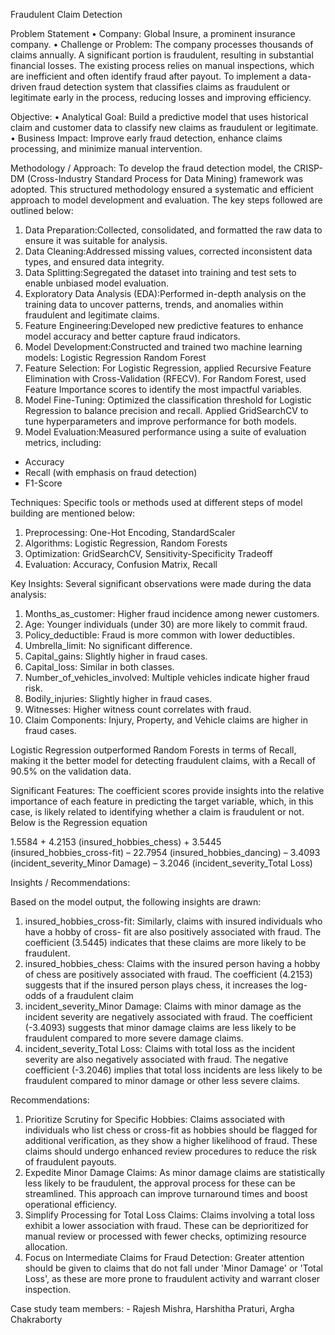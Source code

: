 Fraudulent Claim Detection


Problem Statement
•	Company: Global Insure, a prominent insurance company.
•	Challenge or Problem: The company processes thousands of claims annually. A significant portion is fraudulent, resulting in substantial financial losses. The existing process relies on manual inspections, which are inefficient and often identify fraud after payout. To implement a data-driven fraud detection system that classifies claims as fraudulent or legitimate early in the process, reducing losses and improving efficiency.

Objective: 
•	Analytical Goal: Build a predictive model that uses historical claim and customer data to classify new claims as fraudulent or legitimate.
•	Business Impact: Improve early fraud detection, enhance claims processing, and minimize manual intervention.

Methodology / Approach: 
To develop the fraud detection model, the CRISP-DM (Cross-Industry Standard Process for Data Mining) framework was adopted. This structured methodology ensured a systematic and efficient approach to model development and evaluation. The key steps followed are outlined below:
1.	Data Preparation:Collected, consolidated, and formatted the raw data to ensure it was suitable for analysis.
2.	Data Cleaning:Addressed missing values, corrected inconsistent data types, and ensured data integrity.
3.	Data Splitting:Segregated the dataset into training and test sets to enable unbiased model evaluation.
4.	Exploratory Data Analysis (EDA):Performed in-depth analysis on the training data to uncover patterns, trends, and anomalies within fraudulent and legitimate claims.
5.	Feature Engineering:Developed new predictive features to enhance model accuracy and better capture fraud indicators.
6.	Model Development:Constructed and trained two machine learning models:
      Logistic Regression
      Random Forest
7.	Feature Selection:
      For Logistic Regression, applied Recursive Feature Elimination with Cross-Validation (RFECV).
  	  For Random Forest, used Feature Importance scores to identify the most impactful variables.
9.	Model Fine-Tuning:
      Optimized the classification threshold for Logistic Regression to balance precision and recall.
  	  Applied GridSearchCV to tune hyperparameters and improve performance for both models.
11.	Model Evaluation:Measured performance using a suite of evaluation metrics, including:
- Accuracy
- Recall (with emphasis on fraud detection)
- F1-Score

Techniques: 
Specific tools or methods used at different steps of model building are mentioned below:
1.	Preprocessing: One-Hot Encoding, StandardScaler
2.	Algorithms: Logistic Regression, Random Forests
3.	Optimization: GridSearchCV, Sensitivity-Specificity Tradeoff
4.	Evaluation: Accuracy, Confusion Matrix, Recall

Key Insights: Several significant observations were made during the data analysis:
1.	Months_as_customer: Higher fraud incidence among newer customers.
2.	Age: Younger individuals (under 30) are more likely to commit fraud.
3.	Policy_deductible: Fraud is more common with lower deductibles.
4.	Umbrella_limit: No significant difference.
5.	Capital_gains: Slightly higher in fraud cases.
6.	Capital_loss: Similar in both classes.
7.	Number_of_vehicles_involved: Multiple vehicles indicate higher fraud risk.
8.	Bodily_injuries: Slightly higher in fraud cases.
9.	Witnesses: Higher witness count correlates with fraud.
10.	Claim Components: Injury, Property, and Vehicle claims are higher in fraud cases.

Logistic Regression outperformed Random Forests in terms of Recall, making it the better model for detecting fraudulent claims, with a Recall of 90.5% on the validation data.

Significant Features: The coefficient scores provide insights into the relative importance of each feature in predicting the target variable, which, in this case, is likely related to identifying whether a claim is fraudulent or not. Below is the Regression equation

1.5584 + 4.2153 (insured_hobbies_chess) + 3.5445 (insured_hobbies_cross-fit) – 22.7954 (insured_hobbies_dancing) – 3.4093 (incident_severity_Minor Damage) – 3.2046 (incident_severity_Total Loss)

Insights / Recommendations: 

Based on the model output, the following insights are drawn:
1.	insured_hobbies_cross-fit: Similarly, claims with insured individuals who have a hobby of cross- fit are also positively associated with fraud. The coefficient (3.5445) indicates that these claims are more likely to be fraudulent.
2.	insured_hobbies_chess: Claims with the insured person having a hobby of chess are positively associated with fraud. The coefficient (4.2153) suggests that if the insured person plays chess, it increases the log-odds of a fraudulent claim
3.	incident_severity_Minor Damage: Claims with minor damage as the incident severity are negatively associated with fraud. The coefficient (-3.4093) suggests that minor damage claims are less likely to be fraudulent compared to more severe damage claims.
4.	incident_severity_Total Loss: Claims with total loss as the incident severity are also negatively associated with fraud. The negative coefficient (-3.2046) implies that total loss incidents are less likely to be fraudulent compared to minor damage or other less severe claims.

Recommendations:

1.	Prioritize Scrutiny for Specific Hobbies: Claims associated with individuals who list chess or cross-fit as hobbies should be flagged for additional verification, as they show a higher likelihood of fraud. These claims should undergo enhanced review procedures to reduce the risk of fraudulent payouts.
2.	Expedite Minor Damage Claims: As minor damage claims are statistically less likely to be fraudulent, the approval process for these can be streamlined. This approach can improve turnaround times and boost operational efficiency.
3.	Simplify Processing for Total Loss Claims: Claims involving a total loss exhibit a lower association with fraud. These can be deprioritized for manual review or processed with fewer checks, optimizing resource allocation.
4.	Focus on Intermediate Claims for Fraud Detection: Greater attention should be given to claims that do not fall under 'Minor Damage' or 'Total Loss', as these are more prone to fraudulent activity and warrant closer inspection.


Case study team members: - Rajesh Mishra, Harshitha Praturi, Argha Chakraborty
